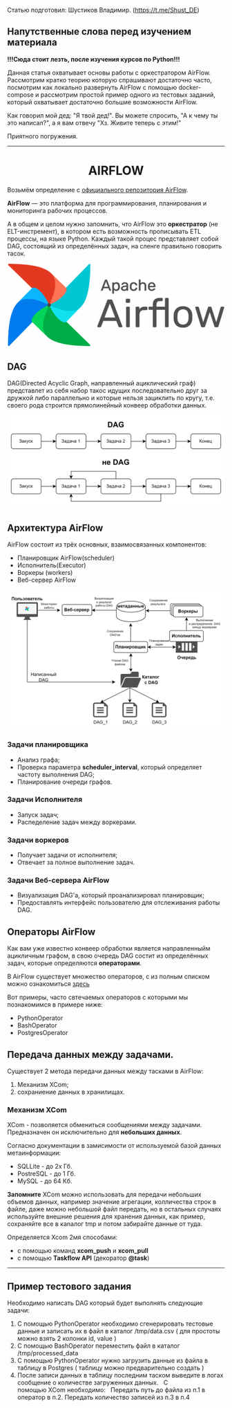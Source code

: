 
Статью подготовил: Шустиков Владимир. (https://t.me/Shust_DE)

## Напутственные слова перед изучением материала

**!!!Сюда стоит лезть, после изучения курсов по Python!!!**

Данная статья охватывает основы работы с оркестратором AirFlow. Рассмотрим кратко теорию которую спрашивают достаточно часто, посмотрим как локально развернуть AirFlow с помощью docker-compose и рассмотрим простой пример одного из тестовых заданий, который охватывает достаточно большие возможности AirFlow.

Как говорил мой дед: "Я твой дед!". Вы можете спросить, "А к чему ты это написал?", а я вам отвечу "Хз. Живите теперь с этим!"

Приятного погружения.

-----------------
<h1 style="text-align: center;">AIRFLOW</h1>

Возьмём определение с [официального репозитория AirFlow](https://github.com/apache/airflow).

**AirFlow** — это платформа для программирования, планирования и мониторинга рабочих процессов.

А в общем и целом нужно запомнить, что AirFlow это **оркестратор** (не ELT-инстремент), в котором есть возможность прописывать ETL процессы, на языке Python. Каждый такой процес представляет собой DAG, состоящий из определённых задач, на сленге правильно говорить тасок.

<p align="center">
    <img src="./../png/airflow_logo.png" alt="AirFlow"/>
</p>

## DAG

DAG(Directed Acyclic Graph, направленный ациклический граф) представлет из себя набор такос идущих последовательно друг за дружкой либо параллельно и которые нельзя зациклить по кругу, т.е. своего рода строится прямолинейный конвеер обработки данных.

<p align="center">
    <img src="./../png/af_dag.png" alt="AirFlow" />
</p>

## Архитектура AirFlow

AirFlow состоит из трёх основных, взаимосвязанных компонентов:

* Планировщик AirFlow(scheduler)
* Исполнитель(Executor)
* Воркеры (workers)
* Веб-сервер AirFlow


<p align="center">
    <img src="./../png/af_arfitecture.png" alt="AirFlow" />
</p>

### Задачи планировщика

- Анализ графа;
- Проверка параметра **scheduler_interval**, который определяет частоту выполнения DAG;
- Планирование очереди графов.

### Задачи Исполнителя

- Запуск задач; 
- Распеделение задач между воркерами.

### Задачи воркеров

- Получает задачи от исполнителя;
- Отвечает за полное выполнение задач.

### Задачи Веб-сервера AirFlow

- Визуализация DAG'а, который проанализировал планировщик;
- Предоставлять интерфейс пользователю для отслеживания работы DAG.

## Операторы AirFlow

Как вам уже известно конвеер обработки является направленныйм ацикличным графом, в свою очередь DAG состит из определённых задач, которые определяются **операторами**. 

В AirFlow существует множество операторов, с из полным списком можно ознакомиться [здесь](https://airflow.apache.org/docs/apache-airflow-providers/operators-and-hooks-ref/index.html)

Вот примеры, часто свтечаемых операторов с которыми мы познакомимся в примере ниже:

* PythonOperator
* BashOperator
* PostgresOperator

## Передача данных между задачами.
 
Существует 2 метода передачи данных между тасками в AirFlow:

1. Механизм XCom;
2. сохраниение данных в хранилищах.

### Механизм XCom

XCom - позволяется обмениться сообщениями между задачами. Предназначен он исключительно для **небольших данных**. 

Согласно документации в замисимости от используемой базой данных метаинформации:

* SQLLite - до 2х Гб.
* PostreSQL - до 1 Гб.
* MySQL - до 64 Кб.

**Запомните** XCom можно использовать для передачи небольших объемов данных, например значение агрегации, колличества строк в файле, даже можно небольшой файл передать, но в остальных случаях используйте внешние решения для хранения данных, как пример, сохраняйте все в каnалог tmp и потом забирайте данные от туда.

Определяется Xcom 2мя способами:

* с помощью команд **xcom_push** и **xcom_pull**
* с помощью **Taskflow API** (декоратор **@task**)


---------
## Пример тестового задания

Необходимо написать DAG который будет выполнять следующие задачи:
 
1. С помощью PythonOperator необходимо сгенерировать тестовые данные и записать их в файл в каталог /tmp/data.csv ( для простоты можно взять 2 колонки id, value )
2. С помощью BashOperator переместить файл в каталог /tmp/processed_data
3. C помощью PythonOperator нужно загрузить данные из файла в таблицу в Postgres ( таблицу можно предварительно создать )
4. После записи данных в таблицу последним таском выведите в логах сообщение о количестве загруженных данных.
 
С помощью XCom необходимо:
 
Передать путь до файла из п.1 в оператор в п.2.
Передать количество записей из п.3 в п.4
